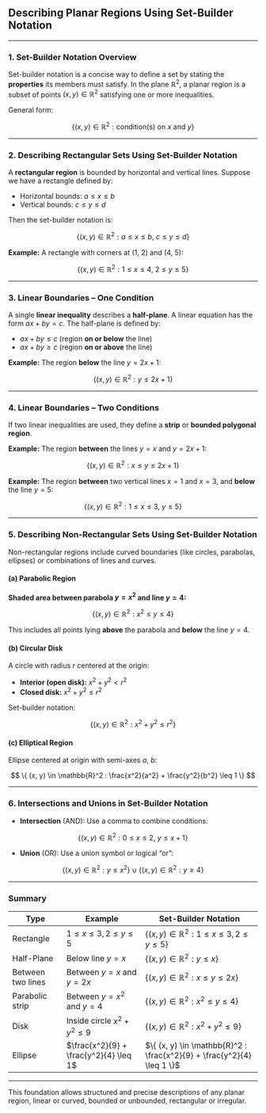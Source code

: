 ## **Describing Planar Regions Using Set-Builder Notation**

---

### **1. Set-Builder Notation Overview**

Set-builder notation is a concise way to define a set by stating the **properties** its members must satisfy. 
In the plane $`\mathbb{R}^2`$, a planar region is a subset of points $`(x, y) \in \mathbb{R}^2`$ satisfying one or more inequalities.

General form:

$$
\{ (x, y) \in \mathbb{R}^2 : \text{condition(s) on } x \text{ and } y \}
$$

---

### **2. Describing Rectangular Sets Using Set-Builder Notation**

A **rectangular region** is bounded by horizontal and vertical lines. Suppose we have a rectangle defined by:

* Horizontal bounds: $`a \leq x \leq b`$
* Vertical bounds: $`c \leq y \leq d`$

Then the set-builder notation is:

$$
\{ (x, y) \in \mathbb{R}^2 : a \leq x \leq b, \ c \leq y \leq d \}
$$

**Example:**
A rectangle with corners at (1, 2) and (4, 5):

$$
\{ (x, y) \in \mathbb{R}^2 : 1 \leq x \leq 4, \ 2 \leq y \leq 5 \}
$$

---

### **3. Linear Boundaries – One Condition**

A single **linear inequality** describes a **half-plane**. A linear equation has the form $`ax + by = c`$. 
The half-plane is defined by:

* $`ax + by \leq c`$ (region **on or below** the line)
* $`ax + by \geq c`$ (region **on or above** the line)

**Example:**
The region **below** the line $`y = 2x + 1`$:

$$
\{ (x, y) \in \mathbb{R}^2 : y \leq 2x + 1 \}
$$

---

### **4. Linear Boundaries – Two Conditions**

If two linear inequalities are used, they define a **strip** or **bounded polygonal region**.

**Example:**
The region **between** the lines $`y = x`$ and $`y = 2x + 1`$:

$$
\{ (x, y) \in \mathbb{R}^2 : x \leq y \leq 2x + 1 \}
$$

**Example:**
The region **between** two vertical lines $`x = 1`$ and $`x = 3`$, and **below** the line $`y = 5`$:

$$
\{ (x, y) \in \mathbb{R}^2 : 1 \leq x \leq 3, \ y \leq 5 \}
$$

---

### **5. Describing Non-Rectangular Sets Using Set-Builder Notation**

Non-rectangular regions include curved boundaries (like circles, parabolas, ellipses) or combinations of lines and curves.

#### **(a) Parabolic Region**

**Shaded area between parabola $`y = x^2`$ and line $`y = 4`$:**

$$
\{ (x, y) \in \mathbb{R}^2 : x^2 \leq y \leq 4 \}
$$

This includes all points lying **above** the parabola and **below** the line $`y = 4`$.

#### **(b) Circular Disk**

A circle with radius $r$ centered at the origin:

* **Interior (open disk):** $`x^2 + y^2 < r^2`$
* **Closed disk:** $`x^2 + y^2 \leq r^2`$

Set-builder notation:

$$
\{ (x, y) \in \mathbb{R}^2 : x^2 + y^2 \leq r^2 \}
$$

#### **(c) Elliptical Region**

Ellipse centered at origin with semi-axes $a$, $b$:

$$
\{ (x, y) \in \mathbb{R}^2 : \frac{x^2}{a^2} + \frac{y^2}{b^2} \leq 1 \}
$$

---

### **6. Intersections and Unions in Set-Builder Notation**

* **Intersection** (AND): Use a comma to combine conditions:

$$
\{ (x, y) \in \mathbb{R}^2 : 0 \leq x \leq 2, \ y \leq x + 1 \}
$$

* **Union** (OR): Use a union symbol or logical “or”:

$$
\{ (x, y) \in \mathbb{R}^2 : y \leq x^2 \} \cup \{ (x, y) \in \mathbb{R}^2 : y \geq 4 \}
$$

---

### **Summary**

| **Type**          | **Example**                            | **Set-Builder Notation**                                               |
| ----------------- | -------------------------------------- | ---------------------------------------------------------------------- |
| Rectangle         | $`1 \leq x \leq 3, 2 \leq y \leq 5`$     | $`\{ (x, y) \in \mathbb{R}^2 : 1 \leq x \leq 3, 2 \leq y \leq 5 \}`$     |
| Half-Plane        | Below line $`y = x`$                     | $`\{ (x, y) \in \mathbb{R}^2 : y \leq x \}`$                             |
| Between two lines | Between $`y = x`$ and $`y = 2x`$           | $`\{ (x, y) \in \mathbb{R}^2 : x \leq y \leq 2x \}`$                     |
| Parabolic strip   | Between $`y = x^2`$ and $`y = 4`$          | $`\{ (x, y) \in \mathbb{R}^2 : x^2 \leq y \leq 4 \}`$                    |
| Disk              | Inside circle $`x^2 + y^2 \leq 9`$       | $`\{ (x, y) \in \mathbb{R}^2 : x^2 + y^2 \leq 9 \}`$                     |
| Ellipse           | $`\frac{x^2}{9} + \frac{y^2}{4} \leq 1`$ | $`\{ (x, y) \in \mathbb{R}^2 : \frac{x^2}{9} + \frac{y^2}{4} \leq 1 \}`$ |

---

This foundation allows structured and precise descriptions of any planar region, linear or curved, bounded or unbounded, rectangular or irregular.

